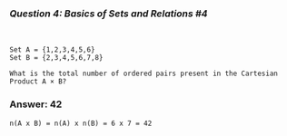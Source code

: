 ### _Question 4: Basics of Sets and Relations #4_

<br>

```
Set A = {1,2,3,4,5,6}
Set B = {2,3,4,5,6,7,8}

What is the total number of ordered pairs present in the Cartesian Product A × B?
```

### Answer: 42

```
n(A x B) = n(A) x n(B) = 6 x 7 = 42
```
